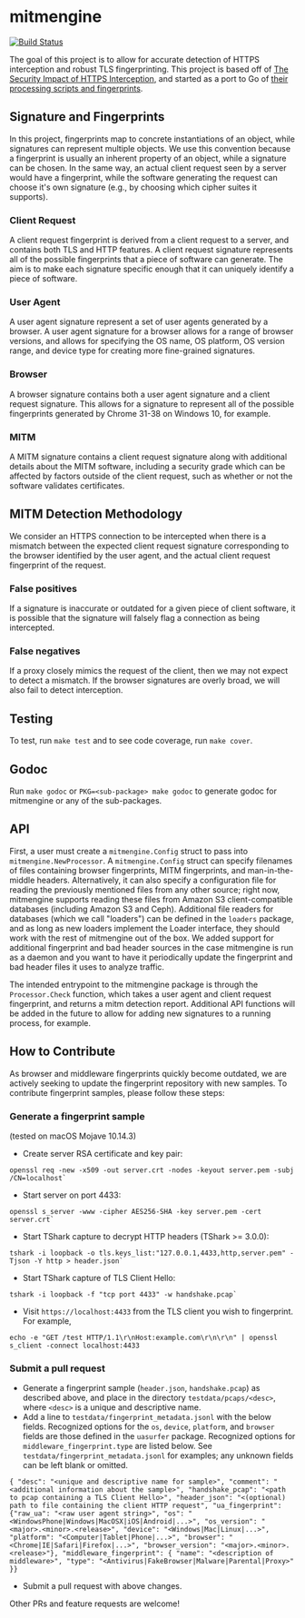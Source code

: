 # mitmengine

[![Build Status](https://travis-ci.org/cloudflare/mitmengine.svg?branch=master)](https://travis-ci.org/cloudflare/mitmengine)

The goal of this project is to allow for accurate detection of HTTPS interception and robust TLS fingerprinting.
This project is based off of [The Security Impact of HTTPS Interception](https://zakird.com/papers/https_interception.pdf), and started as a port to Go of [their processing scripts and fingerprints](https://github.com/zakird/tlsfingerprints).

## Signature and Fingerprints
In this project, fingerprints map to concrete instantiations of an object, while signatures can represent multiple objects. We use this convention because a fingerprint is usually an inherent property of an object, while a signature can be chosen. In the same way, an actual client request seen by a server would have a fingerprint, while the software generating the request can choose it's own signature (e.g., by choosing which cipher suites it supports).

### Client Request
A client request fingerprint is derived from a client request to a server, and contains both TLS and HTTP features. A client request signature represents all of the possible fingerprints that a piece of software can generate. The aim is to make each signature specific enough that it can uniquely identify a piece of software.

### User Agent
A user agent signature represent a set of user agents generated by a browser. A user agent signature for a browser allows for a range of browser versions, and allows for specifying the OS name, OS platform, OS version range, and device type for creating more fine-grained signatures.

### Browser
A browser signature contains both a user agent signature and a client request signature. This allows for a signature to represent all of the possible fingerprints generated by Chrome 31-38 on Windows 10, for example.

### MITM
A MITM signature contains a client request signature along with additional details about the MITM software, including a security grade which can be affected by factors outside of the client request, such as whether or not the software validates certificates.

## MITM Detection Methodology
We consider an HTTPS connection to be intercepted when there is a mismatch
between the expected client request signature corresponding to the browser
identified by the user agent, and the actual client request fingerprint of the
request.

### False positives
If a signature is inaccurate or outdated for a given piece of client software,
it is possible that the signature will falsely flag a connection as being
intercepted.

### False negatives
If a proxy closely mimics the request of the client, then we may not expect to
detect a mismatch. If the browser signatures are overly broad, we will also
fail to detect interception.

## Testing
To test, run `make test` and to see code coverage, run `make cover`.

## Godoc
Run `make godoc` or `PKG=<sub-package> make godoc` to generate godoc for mitmengine or any of the sub-packages.

## API
First, a user must create a `mitmengine.Config` struct to pass into `mitmengine.NewProcessor`. A `mitmengine.Config`
struct can specify filenames of files containing browser fingerprints, MITM fingerprints, and man-in-the-middle
headers. Alternatively, it can also specify a configuration file for reading the previously mentioned files from any
other source; right now, mitmengine supports reading these files from Amazon S3 client-compatible databases (including
Amazon S3 and Ceph). Additional file readers for databases (which we call "loaders") can be defined in the `loaders`
package, and as long as new loaders implement the Loader interface, they should work with the rest of mitmengine out of the
box. We added support for additional fingerprint and bad header sources in the case mitmengine is run as a daemon and
you want to have it periodically update the fingerprint and bad header files it uses to analyze traffic.

The intended entrypoint to the mitmengine package is through the `Processor.Check` function, which takes a user agent and client request fingerprint, and returns a mitm detection report. Additional API functions will be added in the future to allow for adding new signatures to a running process, for example.

## How to Contribute

As browser and middleware fingerprints quickly become outdated, we are actively seeking to update the fingerprint repository with new samples. To contribute fingerprint samples, please follow these steps:

### Generate a fingerprint sample
(tested on macOS Mojave 10.14.3)

- Create server RSA certificate and key pair:
```
openssl req -new -x509 -out server.crt -nodes -keyout server.pem -subj /CN=localhost`
```
- Start server on port 4433:
```
openssl s_server -www -cipher AES256-SHA -key server.pem -cert server.crt`
```
- Start TShark capture to decrypt HTTP headers (TShark >= 3.0.0):
```
tshark -i loopback -o tls.keys_list:"127.0.0.1,4433,http,server.pem" -Tjson -Y http > header.json`
```
- Start TShark capture of TLS Client Hello:
```
tshark -i loopback -f "tcp port 4433" -w handshake.pcap`
```
- Visit `https://localhost:4433` from the TLS client you wish to fingerprint. For example,
```
echo -e "GET /test HTTP/1.1\r\nHost:example.com\r\n\r\n" | openssl s_client -connect localhost:4433
```

### Submit a pull request
- Generate a fingerprint sample (`header.json`, `handshake.pcap`) as described above, and place in the directory `testdata/pcaps/<desc>`, where `<desc>` is a unique and descriptive name.
- Add a line to `testdata/fingerprint_metadata.jsonl` with the below fields. Recognized options for the `os`, `device`, `platform`, and `browser` fields are those defined in the `uasurfer` package. Recognized options for `middleware_fingerprint.type` are listed below. See `testdata/fingerprint_metadata.jsonl` for examples; any unknown fields can be left blank or omitted.
```
{ "desc": "<unique and descriptive name for sample>", "comment": "<additional information about the sample>", "handshake_pcap": "<path to pcap containing a TLS Client Hello>", "header_json": "<(optional) path to file containing the client HTTP request", "ua_fingerprint": {"raw_ua": "<raw user agent string>", "os": "<WindowsPhone|Windows|MacOSX|iOS|Android|...>", "os_version": "<major>.<minor>.<release>", "device": "<Windows|Mac|Linux|...>", "platform": "<Computer|Tablet|Phone|...>", "browser": "<Chrome|IE|Safari|Firefox|...>", "browser_version": "<major>.<minor>.<release>"}, "middleware_fingerprint": { "name": "<description of middleware>", "type": "<Antivirus|FakeBrowser|Malware|Parental|Proxy>" }}
```
- Submit a pull request with above changes.

Other PRs and feature requests are welcome!
